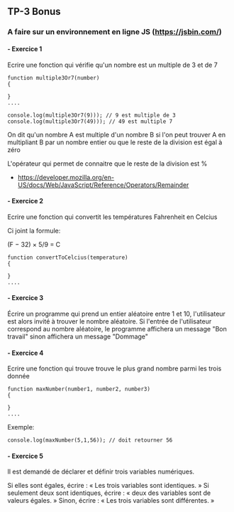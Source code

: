 ## TP-3 Bonus

### A faire sur un environnement en ligne JS (https://jsbin.com/)

 #### -    Exercice 1

Ecrire une fonction qui vérifie qu'un nombre est un multiple de 3 et de 7

```
function multiple3Or7(number) 
{

}
....
``` 

```
console.log(multiple3Or7(9))); // 9 est multiple de 3
console.log(multiple3Or7(49))); // 49 est multiple 7
```

On dit qu'un nombre A est multiple d'un nombre B si l'on peut trouver A en multipliant B par un nombre entier 
ou que le reste de la division est égal à zéro

L'opérateur qui permet de connaitre que le reste de la division est %
- https://developer.mozilla.org/en-US/docs/Web/JavaScript/Reference/Operators/Remainder

#### -    Exercice 2

Ecrire une fonction qui convertit les températures Fahrenheit en Celcius

Ci joint la formule:

(F − 32) × 5/9 = C

```
function convertToCelcius(temperature) 
{

}
....
``` 


#### - Exercice 3

Écrire un programme qui prend un entier aléatoire entre 1 et 10, l'utilisateur est alors invité à trouver le nombre aléatoire. 
Si l'entrée de l'utilisateur correspond au nombre aléatoire, le programme affichera un message "Bon travail" sinon affichera un message "Dommage"

#### - Exercice 4

Ecrire une fonction qui trouve trouve le plus grand nombre parmi les trois donnée

```
function maxNumber(number1, number2, number3) 
{

}
....
``` 

Exemple:

```
console.log(maxNumber(5,1,56)); // doit retourner 56 
```

#### - Exercice 5

Il est demandé de déclarer et définir trois variables numériques.

Si elles sont égales, écrire : « Les trois variables sont identiques. »
Si seulement deux sont identiques, écrire : « deux des variables sont de valeurs égales. »
Sinon, écrire : « Les trois variables sont différentes. »
